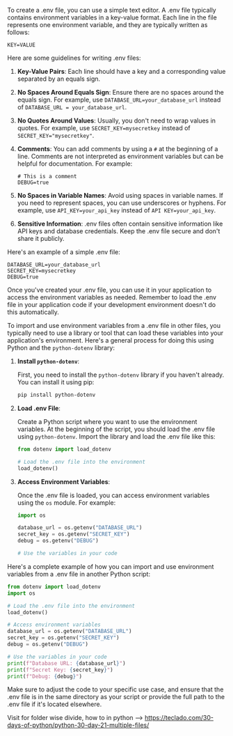 To create a .env file, you can use a simple text editor. A .env file typically contains environment variables in a key-value format. Each line in the file represents one environment variable, and they are typically written as follows:

```plaintext
KEY=VALUE
```

Here are some guidelines for writing .env files:

1. **Key-Value Pairs**: Each line should have a key and a corresponding value separated by an equals sign.

2. **No Spaces Around Equals Sign**: Ensure there are no spaces around the equals sign. For example, use `DATABASE_URL=your_database_url` instead of `DATABASE_URL = your_database_url`.

3. **No Quotes Around Values**: Usually, you don't need to wrap values in quotes. For example, use `SECRET_KEY=mysecretkey` instead of `SECRET_KEY="mysecretkey"`.

4. **Comments**: You can add comments by using a `#` at the beginning of a line. Comments are not interpreted as environment variables but can be helpful for documentation. For example:

   ```plaintext
   # This is a comment
   DEBUG=true
   ```

5. **No Spaces in Variable Names**: Avoid using spaces in variable names. If you need to represent spaces, you can use underscores or hyphens. For example, use `API_KEY=your_api_key` instead of `API KEY=your_api_key`.

6. **Sensitive Information**: .env files often contain sensitive information like API keys and database credentials. Keep the .env file secure and don't share it publicly.

Here's an example of a simple .env file:

```plaintext
DATABASE_URL=your_database_url
SECRET_KEY=mysecretkey
DEBUG=true
```

Once you've created your .env file, you can use it in your application to access the environment variables as needed. Remember to load the .env file in your application code if your development environment doesn't do this automatically.



To import and use environment variables from a .env file in other files, you typically need to use a library or tool that can load these variables into your application's environment. Here's a general process for doing this using Python and the `python-dotenv` library:

1. **Install `python-dotenv`**:

   First, you need to install the `python-dotenv` library if you haven't already. You can install it using pip:

   ```bash
   pip install python-dotenv
   ```

2. **Load .env File**:

   Create a Python script where you want to use the environment variables. At the beginning of the script, you should load the .env file using `python-dotenv`. Import the library and load the .env file like this:

   ```python
   from dotenv import load_dotenv

   # Load the .env file into the environment
   load_dotenv()
   ```

3. **Access Environment Variables**:

   Once the .env file is loaded, you can access environment variables using the `os` module. For example:

   ```python
   import os

   database_url = os.getenv("DATABASE_URL")
   secret_key = os.getenv("SECRET_KEY")
   debug = os.getenv("DEBUG")

   # Use the variables in your code
   ```

Here's a complete example of how you can import and use environment variables from a .env file in another Python script:

```python
from dotenv import load_dotenv
import os

# Load the .env file into the environment
load_dotenv()

# Access environment variables
database_url = os.getenv("DATABASE_URL")
secret_key = os.getenv("SECRET_KEY")
debug = os.getenv("DEBUG")

# Use the variables in your code
print(f"Database URL: {database_url}")
print(f"Secret Key: {secret_key}")
print(f"Debug: {debug}")
```

Make sure to adjust the code to your specific use case, and ensure that the .env file is in the same directory as your script or provide the full path to the .env file if it's located elsewhere.


Visit for folder wise divide, how to in python --> https://teclado.com/30-days-of-python/python-30-day-21-multiple-files/
